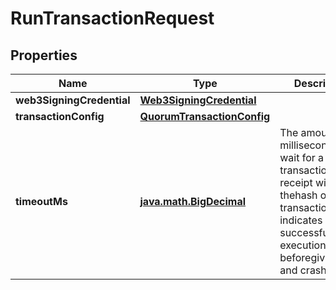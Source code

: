 
# RunTransactionRequest

## Properties
Name | Type | Description | Notes
------------ | ------------- | ------------- | -------------
**web3SigningCredential** | [**Web3SigningCredential**](Web3SigningCredential.md) |  | 
**transactionConfig** | [**QuorumTransactionConfig**](QuorumTransactionConfig.md) |  | 
**timeoutMs** | [**java.math.BigDecimal**](java.math.BigDecimal.md) | The amount of milliseconds to wait for a transaction receipt with thehash of the transaction(which indicates successful execution) beforegiving up and crashing. |  [optional]



